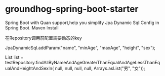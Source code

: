 # groundhog-spring-boot-starter
Spring Boot with Quan support,help you simplify Jpa Dynamic Sql Config in Spring Boot.
Maven Install

在Repository调用前配置需要动态的key 

JpaDynamicSql.addParam("name", "minAge", "maxAge", "height", "sex"); 

List list = testRepository.findAllByNameAndAgeGreaterThanEqualAndAgeLessThanEqualAndHeightAndSexIn( null, null, null, null, Arrays.asList("男", "女"));
